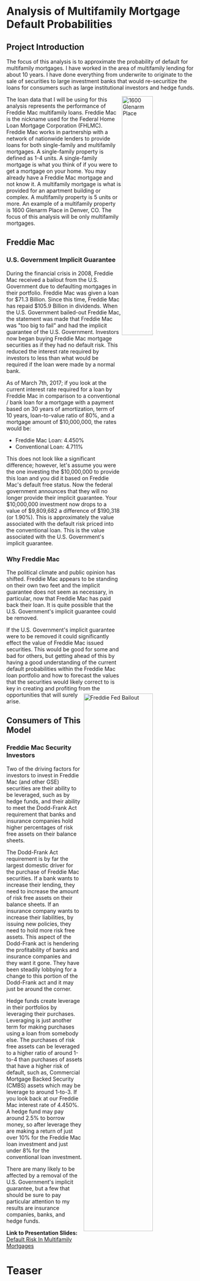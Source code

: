 # Analysis of Multifamily Mortgage Default Probabilities

## Project Introduction
The focus of this analysis is to approximate the probability of default for multifamily mortgages. I have worked in the area of multifamily lending for about 10 years. I have done everything from underwrite to originate to the sale of securities to large investment banks that would re-securitize the loans for consumers such as large institutional investors and hedge funds.

<img align="right" src="/img/thumbs_1600-Glenarm-002.jpg" alt="1600 Glenarm Place" width=40%>

The loan data that I will be using for this analysis represents the performance of Freddie Mac multifamily loans. Freddie Mac is the nickname used for the Federal Home Loan Mortgage Corporation (FHLMC). Freddie Mac works in partnership with a network of nationwide lenders to provide loans for both single-family and multifamily mortgages. A single-family property is defined as 1-4 units. A single-family mortgage is what you think of if you were to get a mortgage on your home. You may already have a Freddie Mac mortgage and not know it. A multifamily mortgage is what is provided for an apartment building or complex. A multifamily property is 5 units or more. An example of a multifamily property is 1600 Glenarm Place in Denver, CO. The focus of this analysis will be only multifamily mortgages.

## Freddie Mac

### U.S. Government Implicit Guarantee

<img align="right" src="/img/investor-presentation.pdf.jpg" alt="Freddie Fed Bailout" width=60%>

During the financial crisis in 2008, Freddie Mac received a bailout from the U.S. Government due to defaulting mortgages in their portfolio. Freddie Mac was given a loan for $71.3 Billion. Since this time, Freddie Mac has repaid $105.9 Billion in dividends. When the U.S. Government bailed-out Freddie Mac, the statement was made that Freddie Mac was "too big to fail" and had the implicit guarantee of the U.S. Government. Investors now began buying Freddie Mac mortgage securities as if they had no default risk. This reduced the interest rate required by investors to less than what would be required if the loan were made by a normal bank.

As of March 7th, 2017; if you look at the current interest rate required for a loan by Freddie Mac in comparison to a conventional / bank loan for a mortgage with a payment based on 30 years of amortization, term of 10 years, loan-to-value ratio of 80%, and a mortgage amount of $10,000,000, the rates would be:

* Freddie Mac Loan: 4.450%
* Conventional Loan: 4.711%

This does not look like a significant difference; however, let's assume you were the one investing the $10,000,000 to provide this loan and you did it based on Freddie Mac's default free status. Now the federal government announces that they will no longer provide their implicit guarantee. Your $10,000,000 investment now drops to a value of $9,809,682 a difference of $190,318 (or 1.90%). This is approximately the value associated with the default risk priced into the conventional loan. This is the value associated with the U.S. Government's implicit guarantee.

### Why Freddie Mac

<img align="right" src="/img/freddie-mac-to-pay-treasury-4-5-billion-after-reporting-profit.jpg" alt="Freddie Fed Big Payment" width=50%>

The political climate and public opinion has shifted. Freddie Mac appears to be standing on their own two feet and the implicit guarantee does not seem as necessary, in particular, now that Freddie Mac has paid back their loan. It is quite possible that the U.S. Government's implicit guarantee could be removed.

If the U.S. Government's implicit guarantee were to be removed it could significantly effect the value of Freddie Mac issued securities. This would be good for some and bad for others, but getting ahead of this by having a good understanding of the current default probabilities within the Freddie Mac loan portfolio and how to forecast the values that the securities would likely correct to is key in creating and profiting from the opportunities that will surely arise.

## Consumers of This Model

### Freddie Mac Security Investors
Two of the driving factors for investors to invest in Freddie Mac (and other GSE) securities are their ability to be leveraged, such as by hedge funds, and their ability to meet the Dodd-Frank Act requirement that banks and insurance companies hold higher percentages of risk free assets on their balance sheets.

The Dodd-Frank Act requirement is by far the largest domestic driver for the purchase of Freddie Mac securities. If a bank wants to increase their lending, they need to increase the amount of risk free assets on their balance sheets. If an insurance company wants to increase their liabilities, by issuing new policies, they need to hold more risk free assets. This aspect of the Dodd-Frank act is hendering the profitability of banks and insurance companies and they want it gone. They have been steadily lobbying for a change to this portion of the Dodd-Frank act and it may just be around the corner.

Hedge funds create leverage in their portfolios by leveraging their purchases. Leveraging is just another term for making purchases using a loan from somebody else. The purchases of risk free assets can be leveraged to a higher ratio of around 1-to-4 than purchases of assets that have a higher risk of default, such as, Commercial Mortgage Backed Security (CMBS) assets which may be leverage to around 1-to-3. If you look back at our Freddie Mac interest rate of 4.450%. A hedge fund may pay around 2.5% to borrow money, so after leverage they are making a return of just over 10% for the Freddie Mac loan investment and just under 8% for the conventional loan investment.

There are many likely to be affected by a removal of the U.S. Government's implicit guarantee, but a few that should be sure to pay particular attention to my results are insurance companies, banks, and hedge funds.

**Link to Presentation Slides:** [Default Risk In Multifamily Mortgages](https://docs.google.com/presentation/d/1AvFxeSGNUIpF76LP149ydiUKDZK0Xt6j5LOWwd6UNew/pub?start=true&loop=true&delayms=3000)

# Teaser
<img align="center" src="/plots/web/GradientBoostingClassifier_default_prob_hist_f7_2017-03-14_13:11.png" alt="Default Probabilities" width=75%>

<img align="center" src="/plots/web/GradientBoostingClassifier_ROC_plot_f7_2017-03-14_13:11.png" alt="ROC Plot" width=75%>

<img align="center" src="/plots/web/GradientBoostingClassifier_Conf_Matrix_f7_2017-03-14_13:11.png" alt="Confusion Matrix" width=75%>

# Observations of Data During EDA

## Multifamily Loan Performance Dataset (MFLP) - mlpd_datamart_1q16.txt
**Data Source: ** [Investor Tools - Loan Performance Database](http://www.freddiemac.com/multifamily/investors/reporting.html)

The Database provides historical information on a subset of the Freddie Mac Multifamily whole loan portfolio since 1994.  It includes information on original loan terms; identifiers for prepaid loans, defaulted loans and delinquencies; property information; and dates of real estate owned (REO) sales.

There are 338,445 rows of data covering 11,570 unique loans. Multiple loans may be related to the same property.

In [21]: df['lnno'].nunique()  
Out[21]: 11570

**Column Data Types:**

|  Column Name | Type | Non-null | Unique | Example  | **Convert** |
|  :--- | :---: | :---: | :---: | :---  | :-----------:|
|  lnno | int64 | 338445 | 11570 | 99940  | leave       |
|  quarter | object | 338445 | 89 | y07q3  | datetime    |
|  mrtg_status | int64 | 338445 | 5 | 100  | int64 -> get_dummies |
|  amt_upb_endg | float64 | 328999 | 263138 | 5659645.77  |  leave      |
|  liq_dte | object | 9160 | 2332 | nan  | datetime    |
|  liq_upb_amt | float64 | 9164 | 8586 | nan  | leave       |
|  dt_sold | object | 73 | 60 | nan  | datetime    |
|  cd_fxfltr | object | 130063 | 3 | FXDFLT  | str -> get_dummies |
|  cnt_amtn_per | float64 | 338428 | 148 | 360.0  | leave       |
|  cnt_blln_term | float64 | 338428 | 220 | 87.0  | leave       |
|  cnt_io_per | float64 | 338419 | 105 | 0.0  | leave       |
|  dt_io_end | object | 98108 | 225 | nan  | datetime    |
|  cnt_mrtg_term | int64 | 338445 | 243 | 87  | leave       |
|  cnt_rsdntl_unit | float64 | 338411 | 768 | 336.0  | leave       |
|  cnt_yld_maint | int64 | 338445 | 178 | 75  | leave       |
|  code_int | object | 338445 | 2 | FIX  | str -> get_dummies |
|  rate_dcr | float64 | 338290 | 2015 | 1.311  | leave       |
|  rate_int | float64 | 338416 | 7296 | 0.0594  | leave       |  
|  rate_ltv | float64 | 338392 | 6905 | 0.79122  | leave       |
|  amt_upb_pch | float64 | 338445 | 4659 | 5669285.36  | leave       |
|  dt_fund | object | 338445 | 3589 | 25JUL2007  | datetime    |
|  dt_mty | object | 338445 | 484 | 01SEP2014  | datetime    |
|  code_st | object | 338445 | 50 | LA  | leave       |
|  geographical_region | object | 338048 | 549 | New Orleans, LA MSA  | leave       |
|  id_link_grp | float64 | 66308 | 1118 | 75103.0  | leave       |
|  code_sr | object | 19684 | 4 | nan  | str -> get_dummies |
|  reo_operating_expinc | float64 | 74 | 70 | nan  | leave       |
|  prefcl_fcl_expinc | float64 | 74 | 73 | nan  | leave       |
|  selling_expinc | float64 | 74 | 69 | nan  | leave       |
|  sales_price | float64 | 73 | 65 | nan  | leave       |

**'id_link_grp'** links together loans that are related to the same property

**Pros / Cons**
Pros - This dataset is well compiled and would require little data cleaning and adjustments before running through models.

Cons - This is a subset of the overall Freddie Mac multifamily loans issued and may not be representative of the typical loan funded by Freddie Mac and sold to investors. These are only the loans of which Freddie Mac has retained ownership. There could be a variety of reasons that they would have retained ownership of these loans. These loans could be for types of properties that are not easily bundled with other properties for securitization. This could apply to senior housing properties with some level of care (i.e. assisted living, nursing homes, memory care, etc.). This could also apply to affordable housing projects with complex capital structures and mechanisms that would potentially deter the secondary capital markets from investing in their securities. A few examples of some characteristics that could deter capital markets would be rent restrictions, phasing off tax abatements, land leases, or rent subsidies from entities with low credit ratings, such as, a bankrupt county or city. I would Freddie Mac not cherry pick these loans to inflate their performance data. The federal government did take control of both Freddie Mac and Fannie Mae following the financial crisis due in part to questionable lending practices.

## Multifamily Securitization Program Data (MSPD)
**Data Source: ** [Freddie Mac Investor Access](https://msia.ficonsulting.com/)

The complete data set as of 2/22/2017 is in: 'data/custom_rpt_all_properties_20170222.csv'

This data is for all loans that Freddie Mac has securitized. The process of securitization for multifamily loans involves lumping together multiple mortgages across multiple properties into a pool of mortgages. This pool is then divided up into individual securities that are sold to investors.

Freddie Mac issues securities in 12 deal types:

| **Deal Type**        | **Descriptor** | **Description**                       | **# of Deals** | **Total UPB**    |
| -------------------- |:--------------:| ------------------------------------- |:--------------:| ----------------:|   
| 10 Year              | K-000          | fixed loans with mostly 10 year terms | 55             | $75,679,377,782  |
| 7 Year               | K-700          | fixed loans with 7 year terms         | 23             | $29,259,691,719  |
| 5 Year               | K-500          | fixed loans with 5 year terms         | 4              | $4,106,237,917   |
| Single Sponsor       | K-ABC          | single sponsor, sometimes single asset| 14             | $14,792,788,254  |
| No-Subordination     | K-P00          | portfolio loans, no subordinate piece | 3              | $2,622,223,362   |
| Floating Rate        | K-F00          | floating rates of various terms       | 21             | $28,429,449,460  |
| Seniors Housing      | K-S00          | senior multifamily mortgages          | 5              | $3,832,996,970   |
| Seasoned             | K-X00          | seasoned loans                        | 2              | $1,107,896,608   |
| Supplemental         | K-J00          | supplemental loans                    | 7              | $1,593,302,089   |
| >10 Year             | K-1500         | fixed loans, greater than 10 year term| 2              | $1,194,204,846   |
| Small Balance        | SB-00          | small balance, also known as FRESB    | 21             | $4,563,707,762   |
| Workforce            | K-W00          | workforce housing loans 55            | 1              | $676,185,705     |
|                      |                |                                       |      Total UPB | $167,858,062,473 |
1 As of September 30, 2016                                                  
2 Excludes Q-Deals

The data available for the securitized loans is as follows:

|  Column Name | Type | Non-null | Unique | Example  | Convert |
|  :--- | :---: | :---: | :---: | :---  | :---: |
|  #_properties | object | 7855 | 8 | 1  | int64 |
|  2nd_preceding_fydscr_(ncf) | object | 7855 | 1356 | -  | float64 |
|  actual_balance | object | 7855 | 6650 | $878,000,000  | float64 |
|  balance_range | object | 7855 | 13 | 20.00+  | str -> get_dummies |
|  balloon | object | 7855 | 2 | Y  | str -> get_dummies |
|  city | object | 7855 | 1771 | Los Angeles  | str |
|  current%_of_deal | float64 | 7855 | 147 | 100.0  | leave |
|  current_bal_rank | int64 | 7855 | 153 | 1  | leave |
|  current_endingsched_balance | object | 7855 | 6650 | $878,000,000  | float64 |
|  currentloan_balance | object | 7855 | 6650 | $878,000,000  | float64 |
|  cut-off_dateloan_balance | object | 7855 | 6007 | $878,000,000  | float64 |
|  date_added_to_servicer_watchlist_ | object | 7855 | 94 | -  | datetime |
|  deal | object | 7855 | 113 | FREMF 2015-KPLB  | str -> get_dummies |
|  distributiondate | object | 7855 | 1 | 01/25/2017  | datetime |
|  dscr_(ncf) | float64 | 7855 | 1765 | 2.74  | leave |
|  dscr_range | object | 7855 | 13 | 2.00 and up  | str -> get_dummies |
|  dlq._status | object | 7855 | 7 | Current  | str -> get_dummies |
|  dlq_status_text | object | 7855 | 7 | Current  | str -> get_dummies |
|  fka_status_of_loan | object | 7855 | 7 | 0  | str -> get_dummies |
|  group_id | object | 7855 | 10 | -  | str -> get_dummies |
|  int._only | object | 7855 | 3 | Y  | str -> get_dummies |
|  loan_amortization_type | object | 7855 | 9 | Interest Only  | str -> get_dummies |
|  loan_id | int64 | 7855 | 7780 | 708125468  | leave |
|  ltv_range | object | 7855 | 8 | 50.0% - 55.0%  | str -> get_dummies |
|  master_servicer | object | 7855 | 6 | Freddie Mac  | str -> get_dummies |
|  maturity_date | object | 7855 | 228 | 05/01/2025  | datetime |
|  most_recentdscr_(ncf) | object | 7855 | 1682 | 2.740  | float64 |
|  most_recent_financial_'as_of'_end_date_ | object | 7855 | 22 | 09/30/2016  | datetime |
|  most_recent_financial_'as_of'_start_date_ | object | 7855 | 24 | 01/01/2016  |  datetime |
|  most_recentfinancial_indicator | object | 7855 | 7 | Current  | str -> get_dummies |
|  most_recentmaster_servicerreturn_date_ | object | 7855 | 8 | -  | datetime |
|  most_recent_ncf | object | 7855 | 5605 | $61,193,871  | float64 |
|  most_recent_noi | object | 7855 | 5597 | $61,830,621  | float64 |
|  most_recentphys_occup | object | 7855 | 80 | 97.0  | float64 |
|  most_recentspecial_servicertransfer_date_ | object | 7855 | 9 | -  | datetime |
|  most_recent_value | object | 7855 | 2324 | $1,675,000,000  | float64 |
|  mps_deal_alias | object | 7855 | 113 | 2015-KPLB  | str |
|  msa | object | 7855 | 405 | Los Angeles-Long Beach-Santa Ana CA  | str -> get_dummies |
|  no_time_dlq12mth | int64 | 7855 | 5 | 0  | str -> get_dummies |
|  no_time_dlqlife | int64 | 7855 | 11 | 0  | str -> get_dummies |
|  note_rate | object | 7855 | 582 | 3.3300  | float64 |
|  note_rate_range | object | 7855 | 13 | 3.001% - 3.500%  | str -> get_dummies |
|  occupancy | float64 | 7855 | 9 | 1.0  | leave |
|  occupancy_date | object | 7855 | 503 | 09/30/2016  | datetime |
|  occupancy_range | object | 7855 | 7 | > 95.0%  | str -> get_dummies |
|  occupancy_source | object | 7855 | 4 | MOST RECENT  | str |
|  operatingtrust_advisor | object | 11 | 2 | Freddie Mac  | str -> get_dummies |
|  orig_amortization | object | 7855 | 31 | 0  | int64 |
|  orig_term | object | 7855 | 78 | 120  | int64 |
|  original_note_amount | object | 7855 | 4241 | $878,000,000  | float64 |
|  original_occupancy_date | object | 7855 | 1290 | 03/17/2015  | datetime |
|  original_occupancy__rate | float64 | 7855 | 788 | 97.7  | float64 |
|  paid_thru_date | object | 7855 | 11 | 01/01/2017  | datetime |
|  payment_freq | object | 7855 | 2 | Monthly  | str -> drop |
|  preceding_fiscalyear_financial_'as_of'_date_ | object | 7855 | 27 | 12/31/2015  | datetime |
|  preceding_fy_ncf | object | 7855 | 6205 | $76,957,036  | float64 |
|  preceding_fiscalyear_noi | object | 7855 | 6201 | $77,806,036  | float64 |
|  preceding_fy_dscr_(ncf) | object | 7855 | 1643 | 2.600  | float64 |
|  property_name | object | 7855 | 7296 | Park La Brea Apartments  | str -> drop |
|  property_subtype | object | 7855 | 43 | Garden and High Rise  | str -> clean -> get_dummies |
|  prospectus_id | int64 | 7855 | 155 | 1  | str -> drop |
|  remaining_term | object | 7855 | 218 | 100  | int64 |
|  seasoning | object | 7855 | 105 | 20  | int64 |
|  seasoning_range | object | 7855 | 12 | < 14  | str -> fix/drop |
|  second_preceding_fiscal_year_financial_'as_of'_date_ | object | 7855 | 23 | -  | datetime |
|  second_preceding_fy_ncf_(dscr) | object | 7855 | 1357 | -  | float64 |
|  second_preceding_fy_ncf | object | 7855 | 4070 | $0  | float64 |
|  second_precedingfiscal_year_noi | object | 7855 | 4065 | $0  | float64 |
|  servicer_watchlistcode | object | 7855 | 38 | -  | str -> investigate |
|  special_servicer | object | 7855 | 17 | Berkeley Point Capital, LLC  | str -> get_dummies |
|  state | object | 7855 | 50 | CA  | str -> get_dummies |
|  total_reserve_bal | object | 7855 | 4499 | 0  | float64 |
|  uw_dscr_(ncf)amortizing | float64 | 7855 | 686 | 2.27  | float64 |
|  uw_ltv | object | 7855 | 569 |  52.4%  | float64 |
|  year_built | object | 7855 | 215 | 1944 - 1951  | str -> clean -> get_dummies |
|  zip_code | object | 7855 | 3599 | 90036  | str -> clean |
|  property_address | object | 7855 | 7582 | 6200 West Third Street  | str -> drop |
|  property_city | object | 7855 | 1861 | Los Angeles  | str -> drop |
|  revenue_at_contribution | object | 7855 | 3926 | 105197374  | float64 |
|  operating_expenses_at_contribution | object | 7855 | 4573 | 37126374  | float64 |
|  noi_at_contribution | object | 7855 | 6250 | 68071000  | float64 |
|  dscr_(noi)_at_contribution | object | 7855 | 1047 | -  | float64 |
|  ncf_at_contribution | object | 7855 | 5993 | 67222000  | float64 |
|  dscr_(ncf)_at_contribution | object | 7855 | 496 | 2.27  | float64 |
|  second_preceding_fy_revenue | object | 7855 | 4067 | 0  | float64 |
|  second_preceding_fy_operating_exp | object | 7855 | 4067 | 0  | float64 |
|  second_preceding_fy_debt_serv_amt | object | 7855 | 4061 | -  | float64 |
|  preceding_fy_revenue | object | 7855 | 6196 | 108541632.46  | float64 |
|  preceding_fy_operating_exp | object | 7855 | 6210 | 30735596.87  | float64 |
|  preceding_fy_debt_svc_amount | object | 7855 | 6202 | 29643475  | float64 |
|  most_recent_revenue | object | 7855 | 5605 | 85254239.66  | float64 |
|  most_recent_operating_expenses | object | 7855 | 5606 | 23423618.25  | float64 |
|  most_recent_debt_service_amount | object | 7855 | 5604 | 22334125  | float |

**Pros / Cons:**

Pros - This dataset covers all securitized loans. It includes not just active, but previously foreclosed loans as well.

Cons - This data does not contain quarterly time-series data for each property, but does contain the property financial performance data at origination (loan creation), most recent of quarter, most recent end-of-year, and previous year end-of year data. This covers about three years of a loan's term. The longest allowable loan term is 10 years and most get refinanced prior to the maturity date or have existence for significantly less that 10 years, so covering 3 years of the term should give an indication of changes in performance.

## Dataset for Analysis

After exploratory data analysis it was concluded that the MSPD dataset contained more features of potential value and also allowed for more insightful engineered features to be constructed. The following features were extracted or engineered from the MSPD dataset:

|  Column Name | Type | Non-null | Unique | Example  | Engineering |
|  :--- | :---: | :---: | :---: | :---  |:---:|
|  label | float64 | 7855 | 2 | 0.0  | YES* |
|  loan_id | int64 | 7855 | 7780 | 708125468  | NO |
|  current_balance | int64 | 7855 | 6649 | 878000000  | NO |
|  original_balance | int64 | 7855 | 4241 | 878000000  | NO |
|  orig_int_rate | float64 | 7855 | 581 | 0.0333  | NO |
|  orig_dscr | float64 | 7855 | 686 | 2.27  | NO |
|  orig_ltv | float64 | 7855 | 569 | 0.524  | NO |
|  principal_paydown | int64 | 7855 | 5838 | 0  | YES (beg. - cur. bal.) |
|  orig_occ_rate | float64 | 7855 | 788 | 0.977  | NO |
|  most_rct_occ_rate | float64 | 7855 | 80 | 0.97  | NO |
|  occ_rate_delta | float64 | 7855 | 1210 | -0.007  | YES (cur. - orig.) |
|  orig_noi | float64 | 7855 | 6249 | 68071000.0  | NO |
|  most_rct_noi | int64 | 7855 | 5596 | 61830621  | NO |
|  noi_delta | float64 | 7855 | 7152 | -6240379.0  | YES (cur. - orig.) |
|  most_rct_value | int64 | 7855 | 2323 | 1675000000  | NO |
|  orig_value | float64 | 7855 | 7286 | 1675572519.08  | YES (orig. bal. / orig. ltv) |
|  value_delta | float64 | 7855 | 6787 | -572519.083969  | YES (cur. val. - orig. val.) |
|  most_rct_ltv | float64 | 7855 | 6088 | 0.524179104478  | YES (cur. bal. / cur. val.) |
|  ltv_delta | float64 | 7855 | 6123 | 0.000179104477612  | YES (cur. ltv. - org. ltv) |
|  most_rct_debt_serv | float64 | 7855 | 5603 | 22334125.0  | NO |
|  orig_debt_serv | float64 | 7855 | 6359 | 29987224.6696  | YES (orig. noi / orig. dscr) |
|  debt_serv_delta | float64 | 7855 | 7235 | -7653099.6696  | YES (cur. ds - orig. ds) |
|  most_rct_dscr | float64 | 7855 | 1682 | 2.74  | NO |
|  dscr_delta | float64 | 7855 | 2003 | 0.47  | YES (cur. dscr - orig. dscr) |
|  state_AK | float64 | 7855 | 2 | 0.0  | state -> get_dummies |
|  state_AL | float64 | 7855 | 2 | 0.0  | state -> get_dummies |
|  state_AR | float64 | 7855 | 2 | 0.0  | state -> get_dummies |
|  state_AZ | float64 | 7855 | 2 | 0.0  | state -> get_dummies |
|  state_CA | float64 | 7855 | 2 | 1.0  | state -> get_dummies |
|  state_CO | float64 | 7855 | 2 | 0.0  | state -> get_dummies |
|  state_CT | float64 | 7855 | 2 | 0.0  | state -> get_dummies |
|  state_DC | float64 | 7855 | 2 | 0.0  | state -> get_dummies |
|  state_DE | float64 | 7855 | 2 | 0.0  | state -> get_dummies |
|  state_FL | float64 | 7855 | 2 | 0.0  | state -> get_dummies |
|  state_GA | float64 | 7855 | 2 | 0.0  | state -> get_dummies |
|  state_HI | float64 | 7855 | 2 | 0.0  | state -> get_dummies |
|  state_IA | float64 | 7855 | 2 | 0.0  | state -> get_dummies |
|  state_ID | float64 | 7855 | 2 | 0.0  | state -> get_dummies |
|  state_IL | float64 | 7855 | 2 | 0.0  | state -> get_dummies |
|  state_IN | float64 | 7855 | 2 | 0.0  | state -> get_dummies |
|  state_KS | float64 | 7855 | 2 | 0.0  | state -> get_dummies |
|  state_KY | float64 | 7855 | 2 | 0.0  | state -> get_dummies |
|  state_LA | float64 | 7855 | 2 | 0.0  | state -> get_dummies |
|  state_MA | float64 | 7855 | 2 | 0.0  | state -> get_dummies |
|  state_MD | float64 | 7855 | 2 | 0.0  | state -> get_dummies |
|  state_ME | float64 | 7855 | 2 | 0.0  | state -> get_dummies |
|  state_MI | float64 | 7855 | 2 | 0.0  | state -> get_dummies |
|  state_MN | float64 | 7855 | 2 | 0.0  | state -> get_dummies |
|  state_MO | float64 | 7855 | 2 | 0.0  | state -> get_dummies |
|  state_MS | float64 | 7855 | 2 | 0.0  | state -> get_dummies |
|  state_MT | float64 | 7855 | 2 | 0.0  | state -> get_dummies |
|  state_NC | float64 | 7855 | 2 | 0.0  | state -> get_dummies |
|  state_ND | float64 | 7855 | 2 | 0.0  | state -> get_dummies |
|  state_NE | float64 | 7855 | 2 | 0.0  | state -> get_dummies |
|  state_NH | float64 | 7855 | 2 | 0.0  | state -> get_dummies |
|  state_NJ | float64 | 7855 | 2 | 0.0  | state -> get_dummies |
|  state_NM | float64 | 7855 | 2 | 0.0  | state -> get_dummies |
|  state_NV | float64 | 7855 | 2 | 0.0  | state -> get_dummies |
|  state_NY | float64 | 7855 | 2 | 0.0  | state -> get_dummies |
|  state_OH | float64 | 7855 | 2 | 0.0  | state -> get_dummies |
|  state_OK | float64 | 7855 | 2 | 0.0  | state -> get_dummies |
|  state_OR | float64 | 7855 | 2 | 0.0  | state -> get_dummies |
|  state_PA | float64 | 7855 | 2 | 0.0  | state -> get_dummies |
|  state_RI | float64 | 7855 | 2 | 0.0  | state -> get_dummies |
|  state_SC | float64 | 7855 | 2 | 0.0  | state -> get_dummies |
|  state_SD | float64 | 7855 | 2 | 0.0  | state -> get_dummies |
|  state_TN | float64 | 7855 | 2 | 0.0  | state -> get_dummies |
|  state_TX | float64 | 7855 | 2 | 0.0  | state -> get_dummies |
|  state_UT | float64 | 7855 | 2 | 0.0  | state -> get_dummies |
|  state_VA | float64 | 7855 | 2 | 0.0  | state -> get_dummies |
|  state_WA | float64 | 7855 | 2 | 0.0  | state -> get_dummies |
|  state_WI | float64 | 7855 | 2 | 0.0  | state -> get_dummies |
|  state_WV | float64 | 7855 | 2 | 0.0  | state -> get_dummies |
|  state_WY | float64 | 7855 | 2 | 0.0  | state -> get_dummies |
|  ss_arbor_commercial_mortgage,_llc | float64 | 7855 | 2 | 0.0  | special_servicer -> get_dummies |
|  ss_berkadia | float64 | 7855 | 2 | 0.0  | special_servicer -> get_dummies |
|  ss_berkeley_point_capital,_llc | float64 | 7855 | 2 | 1.0  | special_servicer -> get_dummies |
|  ss_c-iii_asset_management_llc | float64 | 7855 | 2 | 0.0  | special_servicer -> get_dummies |
|  ss_cwcapital | float64 | 7855 | 2 | 0.0  | special_servicer -> get_dummies |
|  ss_freddie_mac | float64 | 7855 | 2 | 0.0  | special_servicer -> get_dummies |
|  ss_gemsa | float64 | 7855 | 2 | 0.0  | special_servicer -> get_dummies |
|  ss_greystone_servicing_corporation,_inc. | float64 | 7855 | 2 | 0.0  | special_servicer -> get_dummies |
|  ss_keybank | float64 | 7855 | 2 | 0.0  | special_servicer -> get_dummies |
|  ss_midland_loan_services | float64 | 7855 | 2 | 0.0  | special_servicer -> get_dummies |
|  ss_pacific_life_insurance_company | float64 | 7855 | 2 | 0.0  | special_servicer -> get_dummies |
|  ss_sabal_financial_group,_l.p. | float64 | 7855 | 2 | 0.0  | special_servicer -> get_dummies |
|  ss_situs_holdings,_llc | float64 | 7855 | 2 | 0.0  | special_servicer -> get_dummies |
|  ss_torchlight | float64 | 7855 | 2 | 0.0  | special_servicer -> get_dummies |
|  ss_trimont | float64 | 7855 | 2 | 0.0  | special_servicer -> get_dummies |
|  ss_wells_fargo_bank | float64 | 7855 | 2 | 0.0  | special_servicer -> get_dummies |
|  ss_wells_fargo_bank_ | float64 | 7855 | 2 | 0.0  | special_servicer -> get_dummies |

** * label of "1.0" derived from:
  * dlq_status_text (status as mapped below** - 200, 300, 350, 450 were considered
    problem loans),
  * no_time_dlqlife (if loan had ever been deliquent counted as problem loan), and
  *  date_added_to_servicer_watchlist_ (if servicer had been put on watch, considered problem loan)

**Mapping functions:**  
 Map df_mspd dlq_status_text column to corresponding values for label determination:  

    100 = Current or less than 60 day delinquent  
    200 = 60 or more days delinquent  
    300 = Foreclosure  
    350 = Problem Loans (no_time_dlqlife > 0 or date_added_to_servicer_watchlist_ Non-null)  
    450 = Real estate owned  
    500 = Closed
** * Any values with a 500 were reverted to the highest previous value

## Analysis

Based on evaluation of loans foreclosed in the Freddie Mac portfolio, the average percentage of outstanding balance that is recovered following disposition is 0.6930486709.
